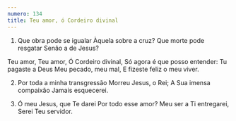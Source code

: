 ```yaml
---
numero: 134
title: Teu amor, ó Cordeiro divinal
---
```

1. Que obra pode se igualar
Àquela sobre a cruz?
Que morte pode resgatar
Senão a de Jesus?

Teu amor, Teu amor,
Ó Cordeiro divinal,
Só agora é que posso entender:
Tu pagaste a Deus
Meu pecado, meu mal,
E fizeste feliz o meu viver.

2. Por toda a minha transgressão
Morreu Jesus, o Rei;
A Sua imensa compaixão
Jamais esquecerei.

3. Ó meu Jesus, que Te darei
Por todo esse amor?
Meu ser a Ti entregarei,
Serei Teu servidor.
